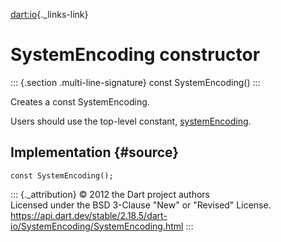 [dart:io](../../dart-io/dart-io-library){._links-link}

SystemEncoding constructor
==========================

::: {.section .multi-line-signature}
const SystemEncoding()
:::

Creates a const SystemEncoding.

Users should use the top-level constant,
[systemEncoding](../systemencoding-constant).

Implementation {#source}
--------------

``` {.language-dart data-language="dart"}
const SystemEncoding();
```

::: {._attribution}
© 2012 the Dart project authors\
Licensed under the BSD 3-Clause \"New\" or \"Revised\" License.\
<https://api.dart.dev/stable/2.18.5/dart-io/SystemEncoding/SystemEncoding.html>
:::
